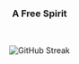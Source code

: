 <div align="center">
  <h3><bold>A Free Spirit</bold></h3>

  <br>

  ![GitHub Streak](https://streak-stats.demolab.com?user=Pavel-Hrdina&theme=dark&hide_border=true&exclude_days=Sun%2CSat)
</div>
